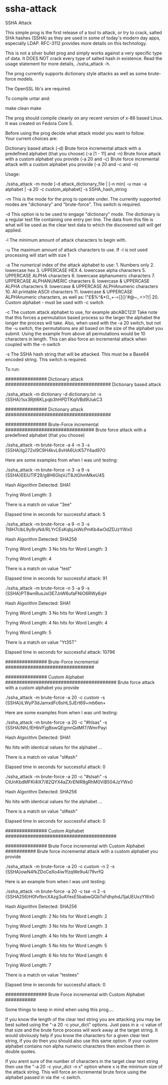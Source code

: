 # ssha-attack
SSHA Attack

This simple prog is the first release of a tool to attack, or try to crack,
salted SHA hashes (SSHA) as they are used in some of today's modern day apps,
especially LDAP. RFC-3112 provides more details on this technology.  

This is not a silver bullet prog and simply works against a very specific type of data.
It DOES NOT crack every type of salted hash in existence.
Read the usage statement for more details, ./ssha_attack -h.

The prog currently supports dictionary style attacks as well as some brute-force models.

The OpenSSL lib's are required.

To compile untar and:

make clean
make

The prog should compile cleanly on any recent version of x-86 based Linux.
It was created on Fedora Core 5.

Before using the prog decide what attack model you want to follow.  
Your current choices are:

Dictionary based attack (-d)
Brute force incremental attack with a predefined alphabet (that you choose) (-a [1 - 11] and -n)
Brute force attack with a custom alphabet you provide (-a 20 and -c)
Brute force incremental attack with a custom alphabet you provide (-a 20 and -c and -n)


Usage:

./ssha_attack -m mode [-d attack_dictionary_file | [-n min] -u max -a alphabet | -a 20 -c custom_alphabet] -s SSHA_hash_string

  -m  This is the mode for the prog to operate under.  The currently supported modes
      are "dictionary" and "brute-force".  This switch is required.

  -d  This option is to be used to engage "dictionary" mode.
      The dictionary is a regular text file containing one entry per line.
      The data from this file is what will be used as the clear text data
      to which the discovered salt will get applied.

  -l  The minimum amount of attack characters to begin with.

  -u  The maximum amount of attack characters to use. If -l is not used processing
      will start with size 1

  -a  The numerical index of the attack alphabet to use:
      	1. Numbers only
      	2. lowercase hex
      	3. UPPERCASE HEX
      	4. lowercase alpha characters
      	5. UPPERCASE ALPHA characters
      	6. lowercase alphanumeric characters
      	7. UPPERCASE ALPHANUMERIC characters
      	8. lowercase & UPPERCASE ALPHA characters
      	9. lowercase & UPPERCASE ALPHAnumeric characters
      	10. All printable ASCII characters
      	11. lowercase & UPPERCASE ALPHAnumeric characters, as well as:
      	    !"£$%^&*()_+-=[]{}'#@~,.<>?/|
      	20. Custom alphabet - must be used with -c switch

  -c  The custom attack alphabet to use, for example abcABC123!
      Take note that this forces a permutation based process so the larger the alphabet
      the longer the process will take. Also, when used with the -a 20 switch, but
      not the -u switch, the permutations are all based on the size of the alphabet
      you submit.
      Using the example from above all permutations would be 10 characters in length.
      This can also force an incremental attack when coupled with the -n switch

  -s  The SSHA hash string that will be attacked.  This must be a Base64 encoded string.
      This switch is required.


To run:

############### Dictionary attack ######################################
Dictionary based attack

./ssha_attack -m dictionary -d dictionary.txt -s {SSHA}1sx3RjtI6KLpqb3hHPDTKqIVBd9UukC3

############### Dictionary attack ######################################

############### Brute-Force incremental ################################
Brute force attack with a predefined alphabet (that you choose)

./ssha_attack -m brute-force -a 4 -n 3 -s {SSHA}Ig272xI9C9H4kvL8vHA6UcK57Y4ad97O

Here are some examples from when I was unit testing:


./ssha_attack -m brute-force -n 3 -a 9 -s {SSHA}EEiUTlF29/g8H6GlqVJT8JtGhmMkeU4S

Hash Algorithm Detected: SHA1


Trying Word Length: 3

There is a match on value "3ee"

Elapsed time in seconds for successful attack: 5



./ssha_attack -m brute-force -a 9 -n 3 -s Tt8H7clbL9y8ryN4/RLYrCEsKqbjJsWcPmKb4wOdZDJzYWx0

Hash Algorithm Detected: SHA256


Trying Word Length: 3
No hits for Word Length: 3

Trying Word Length: 4

There is a match on value "test"

Elapsed time in seconds for successful attack: 91



./ssha_attack -m brute-force -n 3 -a 9 -s {SSHA}PT8wnRusJxl3E7JnW6ufaFNiO6RWy6qH

Hash Algorithm Detected: SHA1


Trying Word Length: 3
No hits for Word Length: 3

Trying Word Length: 4
No hits for Word Length: 4

Trying Word Length: 5

There is a match on value "Yt35T"

Elapsed time in seconds for successful attack: 10796


############### Brute-Force incremental ################################

############### Custom Alphabet ########################################
Brute force attack with a custom alphabet you provide

./ssha_attack -m brute-force -a 20 -c custom -s {SSHA}iLWyP3dJamxdFc6sHLSJErt69+mb6en+

Here are some examples from when I was unit testing:


./ssha_attack -m brute-force -a 20 -c "#hlsas" -s {SSHA}NhLfEHbVFjgBswQEgmnQdMf7/WmrPayi

Hash Algorithm Detected: SHA1


No hits with identical values for the alphabet ...


There is a match on value "sl#ash"

Elapsed time in seconds for successful attack: 0



./ssha_attack -m brute-force -a 20 -c "#slsah" -s CtUnKbdMFKl4lX7/82QYX4aZXrENlR8gRhM0ViB504JzYWx0

Hash Algorithm Detected: SHA256


No hits with identical values for the alphabet ...


There is a match on value "sl#ash"

Elapsed time in seconds for successful attack: 0

############### Custom Alphabet ########################################

############### Brute Force incremental with Custom Alphabet ###########
Brute force incremental attack with a custom alphabet you provide

./ssha_attack -m brute-force -a 20 -c custom -n 2 -s {SSHA}owN4fkZDoCeXo4iw1fzqWe9u4/79vrfQ


Here is an example from when I was unit testing:

./ssha_attack -m brute-force -a 20 -c tse -n 2 -s {SSHA256}H0fvfbrcXAzg3uAYesE5babwQGbTsFdhphdJ1jaUEUxzYWx0

Hash Algorithm Detected: SHA256


Trying Word Length: 2
No hits for Word Length: 2

Trying Word Length: 3
No hits for Word Length: 3

Trying Word Length: 4
No hits for Word Length: 4

Trying Word Length: 5
No hits for Word Length: 5

Trying Word Length: 6
No hits for Word Length: 6

Trying Word Length: 7

There is a match on value "testees"

Elapsed time in seconds for successful attack: 0

############### Brute Force incremental with Custom Alphabet ###########

Some things to keep in mind when using this prog....

If you know the length of the clear text string you are attacking you may be best
suited using the "-a 20 -c your_dict" options. Just pass in a -c value of that size and
the brute force process will work away at the target string. It would obviously help if
you know the characters for a given clear text string, if you do then you should also
use this same option. If your custom alphabet contains non alpha numeric characters
then enclose them in double quotes.

If you arent sure of the number of characters in the target clear text string then
use the "-a 20 -c your_dict -n x" option where x is the minimum size of the attack string.
This will force an incremental brute force using the alphabet passed in via the -c
switch.
